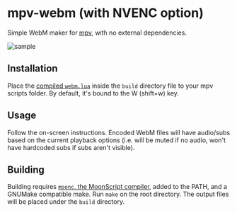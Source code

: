 # mpv-webm (with NVENC option)
Simple WebM maker for [mpv][mpv], with no external dependencies.

![sample](/img/sample.jpg)

## Installation
Place the [compiled `webm.lua`][build] inside the `build` directory file to your mpv scripts folder. By default, it's bound to the W (shift+w) key.

## Usage
Follow the on-screen instructions. Encoded WebM files will have audio/subs based on the current playback options (i.e. will be muted if no audio, won't have hardcoded subs if subs aren't visible).

## Building
Building requires [`moonc`, the MoonScript compiler][moonscript], added to the PATH, and a GNUMake compatible make. Run `make` on the root directory. The output files will be placed under the `build` directory.

[build]: https://raw.githubusercontent.com/batraz90/mpv-webm/master/build/webm.lua
[mpv]: http://mpv.io
[moonscript]: http://moonscript.org
